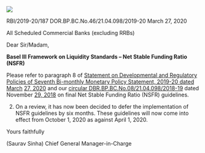 ![](_page_0_Picture_0.jpeg)

RBI/2019-20/187 DOR.BP.BC.No.46/21.04.098/2019-20 March 27, 2020

All Scheduled Commercial Banks (excluding RRBs)

Dear Sir/Madam,

**Basel III Framework on Liquidity Standards – Net Stable Funding Ratio (NSFR)**

Please refer to paragraph 8 of [Statement on Developmental and Regulatory](https://www.rbi.org.in/Scripts/BS_PressReleaseDisplay.aspx?prid=49582)  [Policies of Seventh Bi-monthly Monetary Policy Statement, 2019-20 dated March](https://www.rbi.org.in/Scripts/BS_PressReleaseDisplay.aspx?prid=49582)  [27, 2020](https://www.rbi.org.in/Scripts/BS_PressReleaseDisplay.aspx?prid=49582) and our [circular DBR.BP.BC.No.08/21.04.098/2018-19](https://www.rbi.org.in/Scripts/NotificationUser.aspx?Id=11423&Mode=0) dated November [29, 2018](https://www.rbi.org.in/Scripts/NotificationUser.aspx?Id=11423&Mode=0) on final Net Stable Funding Ratio (NSFR) guidelines.

2. On a review, it has now been decided to defer the implementation of NSFR guidelines by six months. These guidelines will now come into effect from October 1, 2020 as against April 1, 2020.

Yours faithfully

(Saurav Sinha) Chief General Manager-in-Charge
